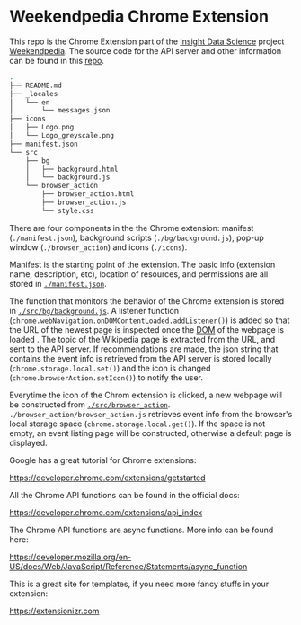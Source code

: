 # Weekendpedia Chrome Extension

This repo is the Chrome Extension part of the [Insight Data Science](https://insightdatascience.com) project [Weekendpedia](https://chrome.google.com/webstore/search/weekendpedia). The source code for the API server and other information can be found in this [repo](https://github.com/jiananarthurli/insight_api).

```bash
.
├── README.md
├── _locales
│   └── en
│       └── messages.json
├── icons
│   ├── Logo.png
│   └── Logo_greyscale.png
├── manifest.json
└── src
    ├── bg
    │   ├── background.html
    │   └── background.js
    └── browser_action
        ├── browser_action.html
        ├── browser_action.js
        └── style.css
```

There are four components in the the Chrome extension: manifest (```./manifest.json```), background scripts (```./bg/background.js```), pop-up window (```./browser_action```) and icons (```./icons```). 

Manifest is the starting point of the extension. The basic info (extension name, description, etc), location of resources, and permissions are all stored in [```./manifest.json```](./manifest.json).

The function that monitors the behavior of the Chrome extension is stored in [```./src/bg/background.js```](./src/bg/background.js). A listener function (```chrome.webNavigation.onDOMContentLoaded.addListener()```) is added so that the URL of the newest page is inspected once the [DOM](https://en.wikipedia.org/wiki/Document_Object_Model) of the webpage is loaded . The topic of the Wikipedia page is extracted from the URL, and  sent to the API server. If recommendations are made, the json string that contains the event info is retrieved from the API server is stored locally (```chrome.storage.local.set()```) and the icon is changed (```chrome.browserAction.setIcon()```) to notify the user.

Everytime the icon of the Chrom extension is clicked, a new webpage will be constructed from [```./src/browser_action```](./src/browser_action). ```./browser_action/browser_action.js``` retrieves event info from the browser's local storage space (```chrome.storage.local.get()```). If the space is not empty, an event listing page will be constructed, otherwise a default page is displayed.


Google has a great tutorial for Chrome extensions:

https://developer.chrome.com/extensions/getstarted

All the Chrome API functions can be found in the official docs:

https://developer.chrome.com/extensions/api_index

The Chrome API functions are async functions. More info can be found here:

https://developer.mozilla.org/en-US/docs/Web/JavaScript/Reference/Statements/async_function

This is a great site for templates, if you need more fancy stuffs in your extension:

https://extensionizr.com 
